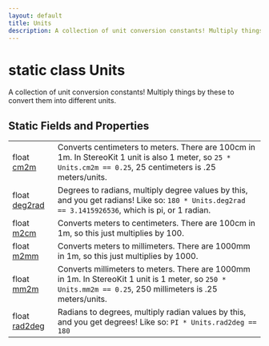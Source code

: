 ```yaml
---
layout: default
title: Units
description: A collection of unit conversion constants! Multiply things by these to convert them into different units.
---
```

# static class Units

A collection of unit conversion constants! Multiply things by these
to convert them into different units.

## Static Fields and Properties

|  |  |
|--|--|
|float [cm2m]({{site.url}}/Pages/StereoKit/Units/cm2m.html)|Converts centimeters to meters. There are 100cm in 1m. In StereoKit 1 unit is also 1 meter, so `25 * Units.cm2m == 0.25`, 25 centimeters is .25 meters/units.|
|float [deg2rad]({{site.url}}/Pages/StereoKit/Units/deg2rad.html)|Degrees to radians, multiply degree values by this, and you get radians! Like so: `180 * Units.deg2rad == 3.1415926536`, which is pi, or 1 radian.|
|float [m2cm]({{site.url}}/Pages/StereoKit/Units/m2cm.html)|Converts meters to centimeters. There are 100cm in 1m, so this just multiplies by 100.|
|float [m2mm]({{site.url}}/Pages/StereoKit/Units/m2mm.html)|Converts meters to millimeters. There are 1000mm in 1m, so this just multiplies by 1000.|
|float [mm2m]({{site.url}}/Pages/StereoKit/Units/mm2m.html)|Converts millimeters to meters. There are 1000mm in 1m. In StereoKit 1 unit is 1 meter, so `250 * Units.mm2m == 0.25`, 250 millimeters is .25 meters/units.|
|float [rad2deg]({{site.url}}/Pages/StereoKit/Units/rad2deg.html)|Radians to degrees, multiply radian values by this, and you get degrees! Like so: `PI * Units.rad2deg == 180`|
